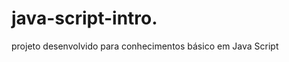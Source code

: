 # java-script-intro.    
  
projeto desenvolvido para conhecimentos básico em Java Script

<h1>  </  h1>
